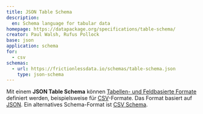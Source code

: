 ```yaml
---
title: JSON Table Schema
description:
  en: Schema language for tabular data
homepage: https://datapackage.org/specifications/table-schema/
creator: Paul Walsh, Rufus Pollock
base: json
application: schema
for: 
  - csv
schemas:
  - url: https://frictionlessdata.io/schemas/table-schema.json
    type: json-schema
---
```


Mit einem **JSON Table Schema** können [Tabellen- und Feldbasierte
Formate](../structure) definiert werden, beispielsweise für
[CSV](../csv)-Formate.  Das Format basiert auf [JSON](../json).
Ein alternatives Schema-Format ist [CSV Schema](csv).

